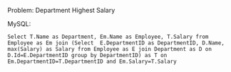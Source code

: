 Problem: Department Highest Salary

MySQL:

`
Select T.Name as Department, Em.Name as Employee, T.Salary from Employee as Em
join
(Select  E.DepartmentID as DepartmentID, D.Name, max(Salary) as Salary from Employee as E
join Department as D
on D.Id=E.DepartmentID
group by DepartmentID) as T
on Em.DepartmentID=T.DepartmentID and Em.Salary=T.Salary
`

